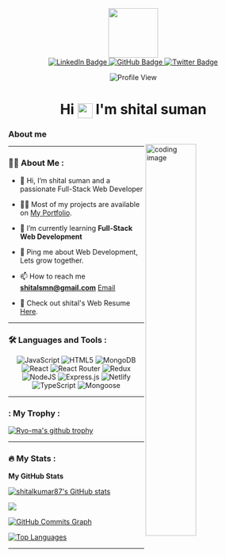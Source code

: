 <div id="header" align="center">
  <img src="https://media.tenor.com/BqbIhT4Mb7cAAAAd/programmer-rounded-edges.gif" width="100"/>
</div>

<div id="badges" align="center">
  <a href="https://www.linkedin.com/in/shital-smn/">
    <img src="https://img.shields.io/badge/LinkedIn-blue?style=for-the-badge&logo=linkedin&logoColor=white" alt="LinkedIn Badge"/>
  </a>
  <a href="https://github.com/shitalkumar87">
    <img src="https://img.shields.io/badge/GitHub-red?style=for-the-badge&logo=GitHub&logoColor=white" alt="GitHub Badge"/>
  </a>
  <a href="https://twitter.com/rock_shital?t=kRVrRQahKvZh7SNXmiRvvg&s=09">
    <img src="https://img.shields.io/badge/Twitter-blue?style=for-the-badge&logo=twitter&logoColor=white" alt="Twitter Badge"/>
  </a>
  
  ![Profile View](https://komarev.com/ghpvc/?username=Shitalkumar87&color=orange&style=flat)
</div>


<h1 align="center">
  Hi
  <img align="center" src="https://media.giphy.com/media/hvRJCLFzcasrR4ia7z/giphy.gif" width="30px"/>
  I'm shital suman
</h1>


<h3 align="left", style="margin-bottom:10px">About me</h3>

<img align="right" alt="coding image" width="45%" src="https://cdn.dribbble.com/users/2131993/screenshots/4948736/thoughtworks-gif_dribbble.gif">



---

### :woman_technologist: About Me :

- 👋 Hi, I’m  shital suman and a passionate Full-Stack Web Developer

- 👨‍💻 Most of my projects are available on [My Portfolio](https://shitalkumar87.github.io/).
 
- 🌱 I’m currently learning **Full-Stack Web Development**
 
- 💬 Ping me about Web Development, Lets grow together.
 
- 📫 How to reach me **shitalsmn@gmail.com** [Email](https://mail.google.com/mail/u/0/#inbox?compose=new) 

- 📙 Check out shital's Web Resume [Here](https://drive.google.com/file/d/1qlSIxOQt2uWXnRqGiv15nhhr5tuWkP-H/view?usp=share_link).
---

### :hammer_and_wrench: Languages and Tools :

<div align="center">
  
![JavaScript](https://img.shields.io/badge/javascript-%23323330.svg?style=for-the-badge&logo=javascript&logoColor=%23F7DF1E) 
![HTML5](https://img.shields.io/badge/html5-%23E34F26.svg?style=for-the-badge&logo=html5&logoColor=white) 
![MongoDB](https://img.shields.io/badge/MongoDB-%234ea94b.svg?style=for-the-badge&logo=mongodb&logoColor=white) 
![React](https://img.shields.io/badge/react-%2320232a.svg?style=for-the-badge&logo=react&logoColor=%2361DAFB) 
![React Router](https://img.shields.io/badge/React_Router-CA4245?style=for-the-badge&logo=react-router&logoColor=white) 
![Redux](https://img.shields.io/badge/redux-%23593d88.svg?style=for-the-badge&logo=redux&logoColor=white)
![NodeJS](https://img.shields.io/badge/node.js-6DA55F?style=for-the-badge&logo=node.js&logoColor=white) 
![Express.js](https://img.shields.io/badge/express.js-%23404d59.svg?style=for-the-badge&logo=express&logoColor=%2361DAFB)
![Netlify](https://img.shields.io/badge/netlify-%23000000.svg?style=for-the-badge&logo=netlify&logoColor=#00C7B7) 
![TypeScript](https://img.shields.io/badge/typescript-%23007ACC.svg?style=for-the-badge&logo=typescript&logoColor=white)
![Mongoose](https://img.shields.io/badge/mongoose-%23000000.svg?style=for-the-badge&logo=mongoose&logoColor=%2361DAFB)
  
</div>


---
### : My Trophy :

[![Ryo-ma's github trophy](https://github-profile-trophy.vercel.app/?username=shitalkumar87&row=1)](https://github.com/ryo-ma/github-profile-trophy)

---

### :fire: My Stats :

<b>My GitHub Stats</b>

<!-- GIT HUB STATS  -->

<a href="http://www.github.com/shitalkumar87"><img src="https://github-readme-stats.vercel.app/api?username=shitalkumar87&show_icons=true&hide=&count_private=true&title_color=0891b2&text_color=ffffff&icon_color=0891b2&bg_color=000000&hide_border=true&show_icons=true" alt="shitalkumar87's GitHub stats" /></a>

<a href="http://www.github.com/shitalkumar87"><img src="https://github-readme-streak-stats.herokuapp.com/?user=vivekbtu&stroke=ffffff&background=000000&ring=0891b2&fire=0891b2&currStreakNum=ffffff&currStreakLabel=0891b2&sideNums=ffffff&sideLabels=ffffff&dates=ffffff&hide_border=true" /></a>

<!-- <a href="http://www.github.com/shitalkumar87"><img src="https://activity-graph.herokuapp.com/graph?username=shitalkumar87&bg_color=000000&color=ffffff&line=0891b2&point=ffffff&area_color=000000&area=true&hide_border=true&custom_title=GitHub%20Commits%20Graph" alt="GitHub Commits Graph" /></a> -->
<a href="http://www.github.com/monumarquis">
  <img src="https://github-readme-activity-graph.cyclic.app/graph?username=shitalkumar87&point=f007d8&line=f0cd07&area_color=310938&theme=react-dark" alt="GitHub Commits Graph" />
</a>

<a href="https://github.com/shitalkumar87" align="left"><img src="https://github-readme-stats.vercel.app/api/top-langs/?username=shitalkumar87&langs_count=10&title_color=0891b2&text_color=ffffff&icon_color=0891b2&bg_color=000000&hide_border=true&locale=en&custom_title=Top%20%Languages" alt="Top Languages" /></a>

---

<!-- ### :writing_hand: Blog Posts : -->

<!---
shitalkumar87/shitalkumar87 is a ✨ special ✨ repository because its `README.md` (this file) appears on your GitHub profile.
You can click the Preview link to take a look at your changes.
--->
